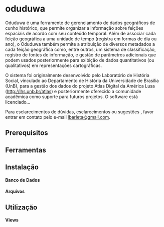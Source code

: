 # oduduwa

Oduduwa é uma ferramente de gerenciamento de dados geográficos de cunho histórico, que permite organizar a informação sobre feições espaciais de acordo com seu conteúdo temporal. Além de associar cada feição geográfica a uma unidade de tempo (registra em formas de dia ou ano), o Oduduwa também permite a atribuição de diversos metadados a cada feição geográfica como, entre outros, um sistema de classificação, registro de fontes de informação, e gestão de parâmetros adicionais que podem usados posteriormente para exibição de dados quantitativos (ou qualitativos) em representações cartográficas.

O sistema foi originalmente desenvolvido pelo Laboratório de História Social, vínculado ao Departamento de História da Universidade de Brasília (UnB), para a gestão dos dados do projeto Atlas Digital da América Lusa (http://lhs.unb.br/atlas) e posteriormente oferecido a comunidade acadêmica como suporte para futuros projetos. O software está licenciado...

Para esclarecimentos de dúvidas, esclarecimentos ou sugestões , favor entrar em contato pelo e-mail lbarleta@gmail.com.

## Prerequisitos

## Ferramentas

## Instalação
#### Banco de Dados

#### Arquivos

## Utilização

#### Views
